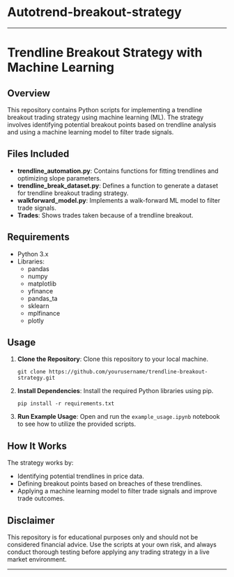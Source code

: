 # Autotrend-breakout-strategy
---

# Trendline Breakout Strategy with Machine Learning

## Overview

This repository contains Python scripts for implementing a trendline breakout trading strategy using machine learning (ML). The strategy involves identifying potential breakout points based on trendline analysis and using a machine learning model to filter trade signals.

## Files Included

- **trendline_automation.py**: Contains functions for fitting trendlines and optimizing slope parameters.
- **trendline_break_dataset.py**: Defines a function to generate a dataset for trendline breakout trading strategy.
- **walkforward_model.py**: Implements a walk-forward ML model to filter trade signals.
- **Trades**: Shows trades taken because of a trendline breakout.

## Requirements

- Python 3.x
- Libraries:
  - pandas
  - numpy
  - matplotlib
  - yfinance
  - pandas_ta
  - sklearn
  - mplfinance
  - plotly

## Usage

1. **Clone the Repository**: Clone this repository to your local machine.

   ```
   git clone https://github.com/yourusername/trendline-breakout-strategy.git
   ```

2. **Install Dependencies**: Install the required Python libraries using pip.

   ```
   pip install -r requirements.txt
   ```

3. **Run Example Usage**: Open and run the `example_usage.ipynb` notebook to see how to utilize the provided scripts.

## How It Works

The strategy works by:

- Identifying potential trendlines in price data.
- Defining breakout points based on breaches of these trendlines.
- Applying a machine learning model to filter trade signals and improve trade outcomes.

## Disclaimer

This repository is for educational purposes only and should not be considered financial advice. Use the scripts at your own risk, and always conduct thorough testing before applying any trading strategy in a live market environment.

---
